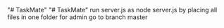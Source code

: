 "# TaskMate" 
"# TaskMate" 
 run server.js as node server.js by placing all files in one folder for admin go to branch master 
